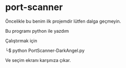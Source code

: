 # port-scanner

Öncelikle bu benim ilk projemdir lütfen dalga geçmeyin.


Bu programı python ile yazdım

Çalıştırmak için

└$ python PortScanner-DarkAngel.py

Ve seçim ekranı karşınıza çıkar.
